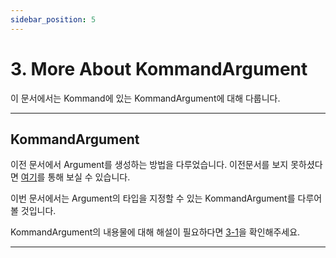 ```yaml
---
sidebar_position: 5
---
```


# 3. More About KommandArgument

이 문서에서는 Kommand에 있는 KommandArgument에 대해 다룹니다.

---

## KommandArgument

이전 문서에서 Argument를 생성하는 방법을 다루었습니다. 이전문서를 보지 못하셨다면 [여기](2-requires-arguments-contexts.md)를 통해 보실 수 있습니다.

이번 문서에서는 Argument의 타입을 지정할 수 있는 KommandArgument를 다루어 볼 것입니다.

KommandArgument의 내용물에 대해 해설이 필요하다면 [3-1](3-1-kommandargument-content-explanation.md)을 확인해주세요.

---

<!-- TODO: UPDATE CONTENTS -->